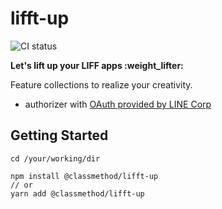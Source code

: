 # lifft-up

![CI status](https://github.com/classmethod/lifft-up/actions/workflows/create-release.yaml/badge.svg)

**Let's lift up your LIFF apps :weight_lifter:**

Feature collections to realize your creativity.

- authorizer with [OAuth provided by LINE Corp](https://developers.line.biz/en/reference/line-login/#oauth)

## Getting Started

```console
cd /your/working/dir

npm install @classmethod/lifft-up
// or
yarn add @classmethod/lifft-up
```
